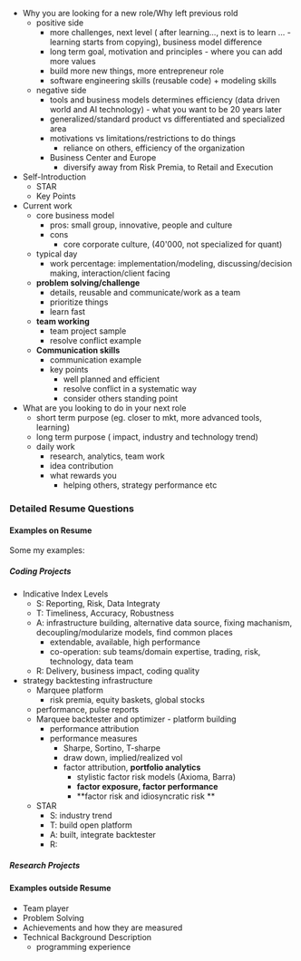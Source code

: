 * Why you are looking for a new role/Why left previous rold
  * positive side
    * more challenges, next level \( after learning..., next is to learn ... - learning starts from copying\), business model difference
    * long term goal, motivation and principles - where you can add more values
    * build more new things, more entrepreneur role 
    * software engineering skills \(reusable code\) + modeling skills 
  * negative side
    * tools and business models determines efficiency \(data driven world and AI technology\) - what you want to be 20 years later
    * generalized/standard product vs differentiated and specialized area
    * motivations vs limitations/restrictions to do things
      * reliance on others, efficiency of the organization
    * Business Center and Europe
      * diversify away from Risk Premia, to Retail and Execution 
* Self-Introduction
  * STAR
  * Key Points
* Current work
  * core business model
    * pros: small group, innovative, people and culture
    * cons
      * core corporate culture, \(40'000, not specialized for quant\)
  * typical day
    * work percentage: implementation/modeling, discussing/decision making, interaction/client facing
  * **problem solving/challenge**
    * details, reusable and communicate/work as a team
    * prioritize things
    * learn fast
  * **team working**
    * team project sample
    * resolve conflict example 
  * **Communication skills**
    * communication example
    * key points
      * well planned and efficient
      * resolve conflict in a systematic way
      * consider others standing point
* What are you looking to do in your next role
  * short term purpose \(eg. closer to mkt, more advanced tools, learning\)
  * long term purpose \( impact, industry and technology trend\)
  * daily work
    * research, analytics, team work
    * idea contribution
    * what rewards you
      * helping others, strategy performance etc

### **Detailed Resume Questions**

#### Examples on Resume

Some my examples:

##### Coding Projects

* Indicative Index Levels
  * S: Reporting, Risk, Data Integraty
  * T: Timeliness, Accuracy, Robustness
  * A: infrastructure building, alternative data source, fixing machanism, decoupling/modularize models, find common places
    * extendable, available, high performance 
    * co-operation: sub teams/domain expertise, trading, risk, technology, data team
  * R: Delivery, business impact, coding quality 
* strategy backtesting infrastructure
  * Marquee platform
    * risk premia, equity baskets, global stocks
  * performance, pulse reports
  * Marquee backtester and optimizer - platform building
    * performance attribution
    * performance measures 
      * Sharpe, Sortino, T-sharpe
      * draw down, implied/realized vol
      * factor attribution, **portfolio analytics**
        * stylistic factor risk models \(Axioma, Barra\)
        * **factor exposure, factor performance**
        * **factor risk and idiosyncratic risk **
  * STAR
    * S: industry trend
    * T: build open platform
    * A: built, integrate backtester
    * R: 

##### Research Projects

#### Examples outside Resume

* Team player
* Problem Solving
* Achievements and how they are measured 
* Technical Background Description
  * programming experience 



